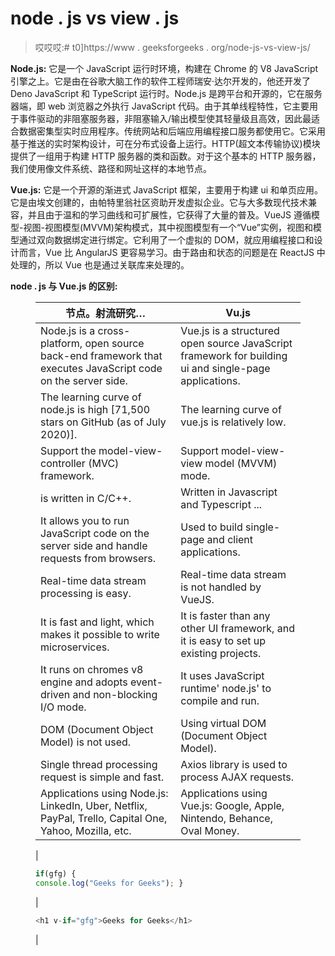 # node . js vs view . js

> 哎哎哎:# t0]https://www . geeksforgeeks . org/node-js-vs-view-js/

**Node.js:** 它是一个 JavaScript 运行时环境，构建在 Chrome 的 V8 JavaScript 引擎之上。它是由在谷歌大脑工作的软件工程师瑞安·达尔开发的，他还开发了 Deno JavaScript 和 TypeScript 运行时。Node.js 是跨平台和开源的，它在服务器端，即 web 浏览器之外执行 JavaScript 代码。由于其单线程特性，它主要用于事件驱动的非阻塞服务器，非阻塞输入/输出模型使其轻量级且高效，因此最适合数据密集型实时应用程序。传统网站和后端应用编程接口服务都使用它。它采用基于推送的实时架构设计，可在分布式设备上运行。HTTP(超文本传输协议)模块提供了一组用于构建 HTTP 服务器的类和函数。对于这个基本的 HTTP 服务器，我们使用像文件系统、路径和网址这样的本地节点。

**Vue.js:** 它是一个开源的渐进式 JavaScript 框架，主要用于构建 ui 和单页应用。它是由埃文创建的，由帕特里翁社区资助开发虚拟企业。它与大多数现代技术兼容，并且由于温和的学习曲线和可扩展性，它获得了大量的普及。VueJS 遵循模型-视图-视图模型(MVVM)架构模式，其中视图模型有一个“Vue”实例，视图和模型通过双向数据绑定进行绑定。它利用了一个虚拟的 DOM，就应用编程接口和设计而言，Vue 比 AngularJS 更容易学习。由于路由和状态的问题是在 ReactJS 中处理的，所以 Vue 也是通过关联库来处理的。

**node . js 与 Vue.js 的区别:**

<figure class="table">

| 节点。射流研究… | Vu.js |
| --- | --- |
| Node.js is a cross-platform, open source back-end framework that executes JavaScript code on the server side. | Vue.js is a structured open source JavaScript framework for building ui and single-page applications. |
| The learning curve of node.js is high [71,500 stars on GitHub (as of July 2020)]. | The learning curve of vue.js is relatively low. |
| Support the model-view-controller (MVC) framework. | Support model-view-view model (MVVM) mode. |
| is written in C/C++. | Written in Javascript and Typescript ... |
| It allows you to run JavaScript code on the server side and handle requests from browsers. | Used to build single-page and client applications. |
| Real-time data stream processing is easy. | Real-time data stream is not handled by VueJS. |
| It is fast and light, which makes it possible to write microservices. | It is faster than any other UI framework, and it is easy to set up existing projects. |
| It runs on chromes v8 engine and adopts event-driven and non-blocking I/O mode. | It uses JavaScript runtime' node.js' to compile and run. |
| DOM (Document Object Model) is not used. | Using virtual DOM (Document Object Model). |
| Single thread processing request is simple and fast. | Axios library is used to process AJAX requests. |
| Applications using Node.js: LinkedIn, Uber, Netflix, PayPal, Trello, Capital One, Yahoo, Mozilla, etc. | Applications using Vue.js: Google, Apple, Nintendo, Behance, Oval Money. |
| 

```js
if(gfg) {
console.log("Geeks for Geeks"); }

```

 | 

```js
<h1 v-if="gfg">Geeks for Geeks</h1>

```

 |

</figure>